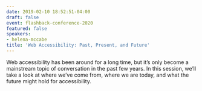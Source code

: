```yaml
---
date: 2019-02-10 18:52:51-04:00
draft: false
event: flashback-conference-2020
featured: false
speakers:
- helena-mccabe
title: 'Web Accessibility: Past, Present, and Future'
---
```



Web accessibility has been around for a long time, but it’s only become a mainstream topic of conversation in the past few years. In this session, we’ll take a look at where we’ve come from, where we are today, and what the future might hold for accessibility.
